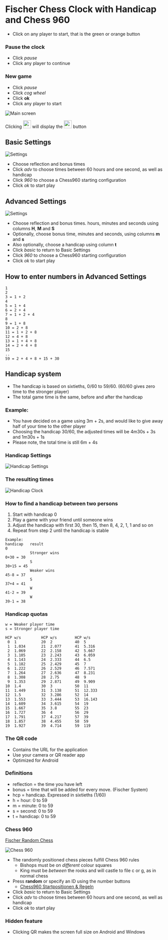 # Fischer Chess Clock with Handicap and Chess 960
* Click on any player to start, that is the green or orange button

### Pause the clock
* Click *pause*
* Click any player to continue

### New game
* Click *pause*
* Click *cog wheel*
* Click **ok**
* Click any player to start

![Main screen](Clock1.PNG)

Clicking <img src="pause.PNG" width="25"> will display the <img src="cogwheel.PNG" width="25"> button

## Basic Settings
![Settings](Clock2.PNG)
* Choose reflection and bonus times
* Click *adv* to choose times between 60 hours and one second, as well as handicap
* Click *960* to choose a Chess960 starting configuration
* Click *ok* to start play

## Advanced Settings
![Settings](Clock2B.PNG)
* Choose reflection and bonus times. hours, minutes and seconds using columns **H**, **M** and **S**
* Optionally, choose bonus time, minutes and seconds, using columns **m** and **s**
* Also optionally, choose a handicap using column **t**
* Click *basic* to return to Basic Settings
* Click *960* to choose a Chess960 starting configuration
* Click *ok* to start play

## How to enter numbers in Advanced Settings
```
1
2
3 = 1 + 2
4
5 = 1 + 4
6 = 2 + 4
7 = 1 + 2 + 4
8
9 = 1 + 8
10 = 2 + 8
11 = 1 + 2 + 8
12 = 4 + 8
13 = 1 + 4 + 8
14 = 2 + 4 + 8
15
..
59 = 2 + 4 + 8 + 15 + 30
```

## Handicap system
* The handicap is based on sixtieths, 0/60 to 59/60. (60/60 gives zero time to the stronger player)
* The total game time is the same, before and after the handicap

### Example:
* You have decided on a game using 3m + 2s, and would like to give away half of your time to the other player
* Choosing the handicap 30/60, the adjusted times will be 4m30s + 3s and 1m30s + 1s
* Please note, the total time is still 6m + 4s

### Handicap Settings

![Handicap Settings](Clock4.PNG)

### The resulting times

![Handicap Clock](Clock3.PNG)

### How to find a handicap between two persons
1. Start with handicap 0
1. Play a game with your friend until someone wins
1. Adjust the handicap with first 30, then 15, then 8, 4, 2, 1, 1 and so on
1. Repeat from step 2 until the handicap is stable

```
Example:
handicap   result
0
           Stronger wins
0+30 = 30
           S 
30+15 = 45
           Weaker wins
45-8 = 37
           S
37+4 = 41
           W
41-2 = 39
           W
39-1 = 38
```
### Handicap quotas
```
w = Weaker player time
s = Stronger player time

HCP w/s         HCP w/s        HCP w/s
 0  1           20  2          40  5
 1  1.034       21  2.077      41  5.316
 2  1.069       22  2.158      42  5.667
 3  1.105       23  2.243      43  6.059
 4  1.143       24  2.333      44  6.5
 5  1.182       25  2.429      45  7
 6  1.222       26  2.529      46  7.571
 7  1.264       27  2.636      47  8.231
 8  1.308       28  2.75       48  9
 9  1.353       29  2.871      49  9.909
10  1.4         30  3          50  11
11  1.449       31  3.138      51  12.333
12  1.5         32  3.286      52  14
13  1.553       33  3.444      53  16.143
14  1.609       34  3.615      54  19
15  1.667       35  3.8        55  23
16  1.727       36  4          56  29
17  1.791       37  4.217      57  39
18  1.857       38  4.455      58  59
19  1.927       39  4.714      59  119
```

### The QR code
* Contains the URL for the application
* Use your camera or QR reader app
* Optimized for Android

### Definitions
* reflection = the time you have left
* bonus = time that will be added for every move. (Fischer System)
* hcp = handicap. Expressed in sixtieths (1/60)
* h = hour: 0 to 59
* m = minute: 0 to 59
* s = second: 0 to 59
* t = handicap: 0 to 59

### Chess 960

[Fischer Random Chess](https://en.wikipedia.org/wiki/Fischer_random_chess)

![Chess 960](960.PNG)

* The randomly positioned chess pieces fulfill Chess 960 rules
	* Bishops must be on *different* colour squares
	* King must be *between* the rooks and will castle to file c or g, as in normal chess
* Press **random** or specify an ID using the number buttons
	* [Chess960 Startpositionen & Regeln](https://chess-tigers.de/download/chess960_regeln.pdf?PHPSESSID=d71dfe17e7e8aae16adce6f8fb284410)
* Click *basic* to return to Basic Settings
* Click *adv* to choose times between 60 hours and one second, as well as handicap
* Click *ok* to start play

### Hidden feature
* Clicking QR makes the screen full size on Android and Windows